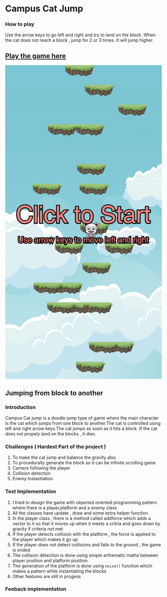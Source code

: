 # Campus Cat Jump



### How to play 
Use the arrow keys to go left and right and try to land on the block .When the cat does not reach a block , jump for 2 or 3 times .It will jump higher.


## [Play the game here](https://editor.p5js.org/Avinash190/full/YxcEFnlSN)
![ScreenShot](https://github.com/Tauke190/Intro-to-Interactive-Media/blob/master/Assignments/midtermProject/Screen%20Shot%202022-03-08%20at%2010.01.59.png?raw=true)


## Jumping from block to another 


### Introduction 

Campus Cat jump is a doodle jump type of game where the main character is the cat which jumps from one block to another.The cat is controlled using left and right arrow keys.The cat jumps as soon as it hits a block .If the cat does not propely land on the blocks , it dies.


### Challenges ( Hardest Part of the project )
1. To make the cat jump and balance the gravity also 
2. To procedurally generate the block so it can be infinite scrolling game 
3. Camera following the player
4. Collision detection 
5. Enemy Instantiation


### Test Implementation 
1. I tried to design the game with objected oriented programming pattern where there is a player,platform and a enemy class 
2. All the classes have update , draw and some extra helper function 
3. In the player class , there is a method called addforce which adds a vector to it so that it moves up when it meets a critria and goes down by gravity if criteria not met
4. If the player detects collision with the platform , the force is applied to the player which makes it go up 
5. If the player does not detect collisions and falls to the ground , the game is ended 
6. The collision detection is done using simple arthematic maths between player position and platform position 
7. The generation of the platform is done using ````noise()```` function which makes a pattern while instantiating the blocks
8. Other features are still in progess 


### Feeback implementation 





